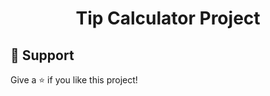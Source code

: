 <h1 align="center"><Post-It React Notes>Tip Calculator Project</h1>

<p align="center"><project-description></p>




## 🤝 Support

Give a ⭐️ if you like this project!